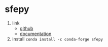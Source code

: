 # sfepy

1. link
   * [github](https://github.com/sfepy/sfepy)
   * [documentation](https://sfepy.org/doc-devel/index.html)
2. install `conda install -c conda-forge sfepy`
